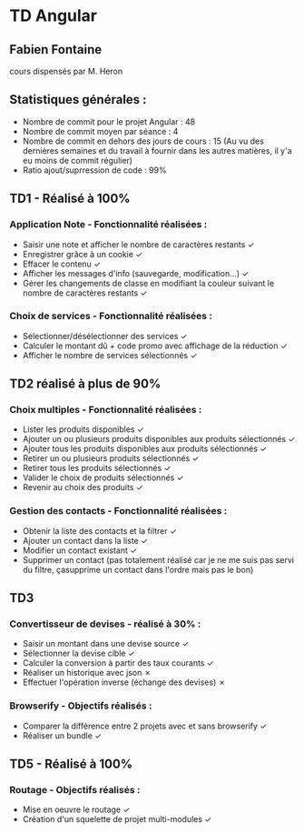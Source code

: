 # TD Angular 
## Fabien Fontaine

cours dispensés par M. Heron

## Statistiques générales :

  * Nombre de commit pour le projet Angular : 48
  * Nombre de commit moyen par séance : 4
  * Nombre de commit en dehors des jours de cours : 15 
    (Au vu des dernières semaines et du travail à fournir dans les autres matières, il y'a eu moins de commit régulier)
  * Ratio ajout/suprression de code : 99%

  
## TD1 - Réalisé à 100% 
### Application Note - Fonctionnalité réalisées :
  * Saisir une note et afficher le nombre de caractères restants ✓
  * Enregistrer grâce à un cookie ✓
  * Effacer le contenu ✓
  * Afficher les messages d'info (sauvegarde, modification…) ✓
  * Gérer les changements de classe en modifiant la couleur suivant le nombre de caractères restants ✓


### Choix de services - Fonctionnalité réalisées :
  * Sélectionner/désélectionner des services ✓
  * Calculer le montant dû + code promo avec affichage de la réduction ✓
  * Afficher le nombre de services sélectionnés ✓

  
## TD2 réalisé à plus de 90%
### Choix multiples - Fonctionnalité réalisées :

  * Lister les produits disponibles ✓
  * Ajouter un ou plusieurs produits disponibles aux produits sélectionnés ✓
  * Ajouter tous les produits disponibles aux produits sélectionnés ✓
  * Retirer un ou plusieurs produits sélectionnés ✓
  * Retirer tous les produits sélectionnés ✓
  * Valider le choix de produits sélectionnés ✓
  * Revenir au choix des produits ✓
  
### Gestion des contacts - Fonctionnalité réalisées :

   * Obtenir la liste des contacts et la filtrer ✓
   * Ajouter un contact dans la liste ✓
   * Modifier un contact existant ✓
   * Supprimer un contact (pas totalement réalisé car je ne me suis pas servi du filtre, çasupprime un contact dans l'ordre mais        pas le bon)  
  
## TD3 
### Convertisseur de devises - réalisé à 30% :
   * Saisir un montant dans une devise source ✓
   * Sélectionner la devise cible ✓
   * Calculer la conversion à partir des taux courants ✓
   * Réaliser un historique avec json ✗
   * Effectuer l'opération inverse (échange des devises) ✗

### Browserify - Objectifs réalisés :
 * Comparer la différence entre 2 projets avec et sans browserify ✓
 * Réaliser un bundle ✓
  
## TD5 - Réalisé à 100%
### Routage - Objectifs réalisés :
   * Mise en oeuvre le routage ✓
   * Création d'un squelette de projet multi-modules ✓


   
     







